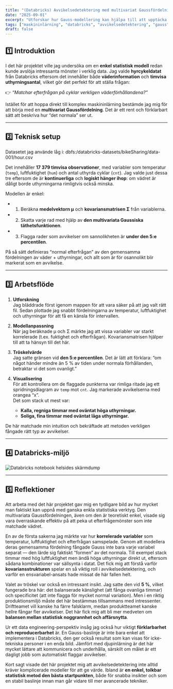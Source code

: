 ```yaml
---
title: "(Databricks) Avvikelsedetektering med multivariat Gaussfördelning: En fallstudie om efterfrågan på hyrcyklar"
date: "2025-09-01"
excerpt: "Utforskar hur Gauss-modellering kan hjälpa till att upptäcka ovanliga mönster i efterfrågan på hyrcyklar."
tags: ["maskininlärning", "databricks", "avvikelsedetektering", "gauss"]
draft: false
---
```


## 1️⃣ Introduktion

I det här projektet ville jag undersöka om en **enkel statistisk modell** redan kunde avslöja intressanta mönster i verklig data. Jag valde **hyrcykeldatat** från Databricks eftersom det innehåller både **väderinformation** och **timvisa uthyrningsantal**, vilket gör det perfekt för att ställa frågan:

👉 *“Matchar efterfrågan på cyklar verkligen väderförhållandena?”*  

Istället för att hoppa direkt till komplex maskininlärning bestämde jag mig för att börja med en **multivariat Gaussfördelning**. Det är ett rent och förklarbart sätt att beskriva hur “det normala” ser ut.

---

## 2️⃣ Teknisk setup

Datasetet jag använde låg i: dbfs:/databricks-datasets/bikeSharing/data-001/hour.csv  

Det innehåller **17 379 timvisa observationer**, med variabler som temperatur (`temp`), luftfuktighet (`hum`) och antal uthyrda cyklar (`cnt`). Jag valde just dessa tre eftersom de är **kontinuerliga** och **logiskt hänger ihop**: om vädret är dåligt borde uthyrningarna rimligtvis också minska.  

Modellen är enkel:
- 1. Beräkna **medelvektorn μ** och **kovariansmatrisen Σ** från variablerna.  
- 2. Skatta varje rad med hjälp av **den multivariata Gaussiska täthetsfunktionen**.  
- 3. Flagga rader som avvikelser om sannolikheten är **under den 5:e percentilen**.  

På så sätt definieras “normal efterfrågan” av den gemensamma fördelningen av väder + uthyrningar, och allt som är för osannolikt blir markerat som en avvikelse.

---

## 3️⃣ Arbetsflöde

1. **Utforskning**  
   Jag bläddrade först igenom mappen för att vara säker på att jag valt rätt fil. Sedan plottade jag snabbt fördelningarna av temperatur, luftfuktighet och uthyrningar för att få en känsla för intervallen.  

2. **Modellanpassning**  
   När jag beräknade μ och Σ märkte jag att vissa variabler var starkt korrelerade (t.ex. fuktighet och efterfrågan). Kovariansmatrisen hjälper till att ta hänsyn till det här.  

3. **Tröskelvärde**  
   Jag satte gränsen vid **den 5:e percentilen**. Det är lätt att förklara: “om något händer mindre än 5 % av tiden under normala förhållanden, betraktar vi det som ovanligt.”  

4. **Visualisering**  
   För att kontrollera om de flaggade punkterna var rimliga ritade jag ett spridningsdiagram av `temp` mot `cnt`. Jag markerade avvikelserna med orangea “x”.  
   Det som stack ut mest var:  
   - **Kalla, regniga timmar med oväntat höga uthyrningar.**  
   - **Soliga, fina timmar med oväntat låga uthyrningar.**  

De här matchade min intuition och bekräftade att metoden verkligen fångade rätt typ av avvikelser.

---

## 4️⃣ Databricks-miljö

<div class="screenshot-large">
  <img src="/images/projects/project2/1.png" alt="Databricks notebook helsides skärmdump">
</div>

---

## 5️⃣ Reflektioner

Att arbeta med det här projektet gav mig en tydligare bild av hur mycket man faktiskt kan uppnå med ganska enkla statistiska verktyg. Den multivariata Gaussfördelningen, även om den är teoretiskt enkel, visade sig vara överraskande effektiv på att peka ut efterfrågemönster som inte matchade vädret.  

En av de första sakerna jag märkte var hur **korrelerade variabler** som temperatur, luftfuktighet och efterfrågan samspelade. Genom att modellera deras gemensamma fördelning fångade Gauss inte bara varje variabel separat — den lärde sig faktiskt “formen” av det normala. Till exempel stack timmar med hög luftfuktighet men ändå höga uthyrningar direkt ut, eftersom sådana kombinationer var sällsynta i datat. Det fick mig att förstå varför **kovariansstrukturen** spelar en så viktig roll i avvikelsedetektering, och varför en ensvariabel-ansats hade missat de här fallen helt.  

Valet av tröskel var också en intressant insikt. Jag satte den vid **5 %**, vilket fungerade bra här: det balanserade känslighet (att fånga ovanliga timmar) och specificitet (att inte flagga för mycket normal variation). Men i en riktig produktionsmiljö måste det här bestämmas tillsammans med intressenter. Driftteamet vill kanske ha färre falsklarm, medan produktteamet kanske hellre fångar fler avvikelser. Det här fick mig att bli mer medveten om **balansen mellan statistisk noggrannhet och affärsnytta**.  

Ur ett data engineering-perspektiv insåg jag också hur viktigt **förklarbarhet och reproducerbarhet** är. En Gauss-baslinje är inte bara enkel att implementera i Databricks, den ger också resultat som kan visas för icke-tekniska personer i en enda bild. Jämfört med djupinlärning är det här mycket lättare att kommunicera och underhålla, särskilt om målet är ett dagligt jobb som automatiskt flaggar avvikelser.  

Kort sagt visade det här projektet mig att avvikelsedetektering inte alltid kräver komplicerade modeller för att ge värde. Ibland är **en enkel, tolkbar statistisk metod den bästa startpunkten**, både för snabba insikter och som en stabil baslinje innan man går vidare till mer avancerade tekniker.
